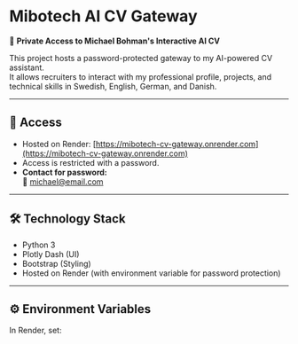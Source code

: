 # Mibotech AI CV Gateway

🚀 **Private Access to Michael Bohman's Interactive AI CV**

This project hosts a password-protected gateway to my AI-powered CV assistant.  
It allows recruiters to interact with my professional profile, projects, and technical skills in Swedish, English, German, and Danish.

---

## 🔑 Access
- Hosted on Render: [https://mibotech-cv-gateway.onrender.com](https://mibotech-cv-gateway.onrender.com)
- Access is restricted with a password.
- **Contact for password:**  
  📧 michael@email.com

---

## 🛠 Technology Stack
- Python 3
- Plotly Dash (UI)
- Bootstrap (Styling)
- Hosted on Render (with environment variable for password protection)

---

## ⚙️ Environment Variables
In Render, set: